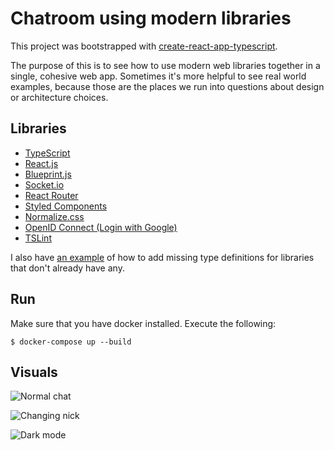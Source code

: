 # Chatroom using modern libraries

This project was bootstrapped with [create-react-app-typescript](https://github.com/wmonk/create-react-app-typescript).

The purpose of this is to see how to use modern web libraries together in a single, cohesive web app. Sometimes it's more helpful to see real world examples, because those are the places we run into questions about design or architecture choices.

## Libraries

- [TypeScript](https://www.typescriptlang.org/)
- [React.js](https://reactjs.org/)
- [Blueprint.js](http://blueprintjs.com/)
- [Socket.io](https://socket.io/)
- [React Router](https://reacttraining.com/react-router/)
- [Styled Components](https://www.styled-components.com/)
- [Normalize.css](https://necolas.github.io/normalize.css/)
- [OpenID Connect (Login with Google)](https://www.npmjs.com/package/openid-client)
- [TSLint](https://github.com/palantir/tslint)

I also have [an example](server/global.d.ts) of how to add missing type definitions for libraries that don't already have any.

## Run

Make sure that you have docker installed. Execute the following:

    $ docker-compose up --build


## Visuals

![Normal chat](screenshots/chat-normal.png)

![Changing nick](screenshots/chat-rename.png)

![Dark mode](screenshots/chat-dark.png)
